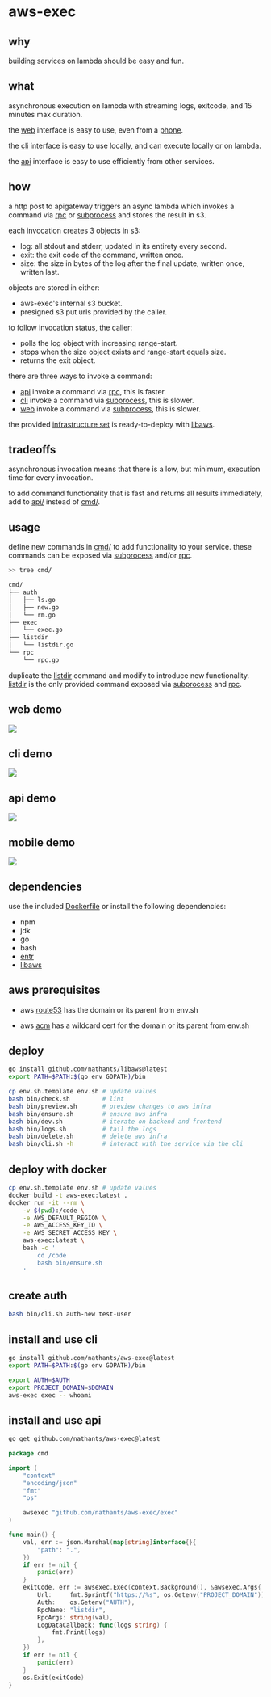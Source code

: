 # aws-exec

## why

building services on lambda should be easy and fun.

## what

asynchronous execution on lambda with streaming logs, exitcode, and 15 minutes max duration.

the [web](#web-demo) interface is easy to use, even from a [phone](#mobile-demo).

the [cli](#cli-demo) interface is easy to use locally, and can execute locally or on lambda.

the [api](#api-demo) interface is easy to use efficiently from other services.

## how

a http post to apigateway triggers an async lambda which invokes a command via [rpc](https://github.com/nathants/aws-exec/tree/master/cmd/rpc/rpc.go) or [subprocess](https://github.com/nathants/aws-exec/tree/master/cmd/exec/exec.go) and stores the result in s3.

each invocation creates 3 objects in s3:
- log: all stdout and stderr, updated in its entirety every second.
- exit: the exit code of the command, written once.
- size: the size in bytes of the log after the final update, written once, written last.

objects are stored in either:
- aws-exec's internal s3 bucket.
- presigned s3 put urls provided by the caller.

to follow invocation status, the caller:
- polls the log object with increasing range-start.
- stops when the size object exists and range-start equals size.
- returns the exit object.

there are three ways to invoke a command:
- [api](#api-demo) invoke a command via [rpc](https://github.com/nathants/aws-exec/tree/master/cmd/rpc/rpc.go), this is faster.
- [cli](#cli-demo) invoke a command via [subprocess](https://github.com/nathants/aws-exec/tree/master/cmd/exec/exec.go), this is slower.
- [web](#web-demo) invoke a command via [subprocess](https://github.com/nathants/aws-exec/tree/master/cmd/exec/exec.go), this is slower.

the provided [infrastructure set](https://github.com/nathants/aws-exec/blob/master/infra.yaml) is ready-to-deploy with [libaws](https://github.com/nathants/libaws).

## tradeoffs

asynchronous invocation means that there is a low, but minimum, execution time for every invocation.

to add command functionality that is fast and returns all results immediately, add to [api/](https://github.com/nathants/aws-exec/tree/master/backend/backend.go#L353) instead of [cmd/](https://github.com/nathants/aws-exec/tree/master/cmd).

## usage

define new commands in [cmd/](https://github.com/nathants/aws-exec/tree/master/cmd) to add functionality to your service. these commands can be exposed via [subprocess](https://github.com/nathants/aws-exec/tree/master/cmd/exec/exec.go) and/or [rpc](https://github.com/nathants/aws-exec/tree/master/cmd/rpc/rpc.go).

```bash
>> tree cmd/

cmd/
├── auth
│   ├── ls.go
│   ├── new.go
│   └── rm.go
├── exec
│   └── exec.go
├── listdir
│   └── listdir.go
└── rpc
    └── rpc.go
```

duplicate the [listdir](https://github.com/nathants/aws-exec/tree/master/cmd/listdir/listdir.go) command and modify to introduce new functionality. [listdir](https://github.com/nathants/aws-exec/tree/master/cmd/listdir/listdir.go) is the only provided command exposed via [subprocess](https://github.com/nathants/aws-exec/tree/master/cmd/exec/exec.go) and [rpc](https://github.com/nathants/aws-exec/tree/master/cmd/rpc/rpc.go).

## web demo

![](https://github.com/nathants/aws-exec/raw/master/gif/web.gif)

## cli demo

![](https://github.com/nathants/aws-exec/raw/master/gif/cli.gif)

## api demo

![](https://github.com/nathants/aws-exec/raw/master/gif/api.gif)

## mobile demo

![](https://github.com/nathants/aws-exec/raw/master/gif/mobile.gif)

## dependencies

use the included [Dockerfile](./Dockerfile) or install the following dependencies:
- npm
- jdk
- go
- bash
- [entr](https://formulae.brew.sh/formula/entr)
- [libaws](https://github.com/nathants/libaws)

## aws prerequisites

- aws [route53](https://console.aws.amazon.com/route53/v2/hostedzones) has the domain or its parent from env.sh

- aws [acm](https://us-west-2.console.aws.amazon.com/acm/home) has a wildcard cert for the domain or its parent from env.sh

## deploy

```bash
go install github.com/nathants/libaws@latest
export PATH=$PATH:$(go env GOPATH)/bin

cp env.sh.template env.sh # update values
bash bin/check.sh         # lint
bash bin/preview.sh       # preview changes to aws infra
bash bin/ensure.sh        # ensure aws infra
bash bin/dev.sh           # iterate on backend and frontend
bash bin/logs.sh          # tail the logs
bash bin/delete.sh        # delete aws infra
bash bin/cli.sh -h        # interact with the service via the cli
```

## deploy with docker

```bash
cp env.sh.template env.sh # update values
docker build -t aws-exec:latest .
docker run -it --rm \
    -v $(pwd):/code \
    -e AWS_DEFAULT_REGION \
    -e AWS_ACCESS_KEY_ID \
    -e AWS_SECRET_ACCESS_KEY \
    aws-exec:latest \
    bash -c '
        cd /code
        bash bin/ensure.sh
    '
```

## create auth

```bash
bash bin/cli.sh auth-new test-user
```

## install and use cli

```bash
go install github.com/nathants/aws-exec@latest
export PATH=$PATH:$(go env GOPATH)/bin

export AUTH=$AUTH
export PROJECT_DOMAIN=$DOMAIN
aws-exec exec -- whoami
```

## install and use api

```bash
go get github.com/nathants/aws-exec@latest
```

```go
package cmd

import (
	"context"
	"encoding/json"
	"fmt"
	"os"

	awsexec "github.com/nathants/aws-exec/exec"
)

func main() {
	val, err := json.Marshal(map[string]interface{}{
		"path": ".",
	})
	if err != nil {
	    panic(err)
	}
	exitCode, err := awsexec.Exec(context.Background(), &awsexec.Args{
		Url:     fmt.Sprintf("https://%s", os.Getenv("PROJECT_DOMAIN")),
		Auth:    os.Getenv("AUTH"),
		RpcName: "listdir",
		RpcArgs: string(val),
		LogDataCallback: func(logs string) {
			fmt.Print(logs)
		},
	})
	if err != nil {
		panic(err)
	}
	os.Exit(exitCode)
}
```
